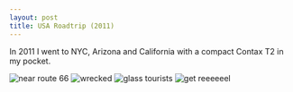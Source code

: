 ```yaml
---
layout: post
title: USA Roadtrip (2011)
---
```


In 2011 I went to NYC, Arizona and California with a compact Contax T2 in my pocket.

![near route 66](http://farm6.static.flickr.com/5175/5529905397_8bac77aa34_b.jpg) 
![wrecked](http://farm6.static.flickr.com/5175/5529905531_1b4853a2de_b.jpg)
![glass tourists](http://farm6.static.flickr.com/5056/5530541342_93c5c710ca_b.jpg)
![get reeeeeel](http://farm6.static.flickr.com/5140/5531316561_4e158fec1b_b.jpg)
